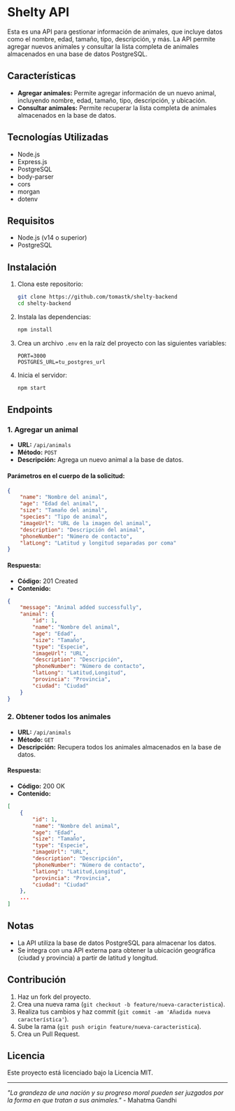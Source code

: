 
# Shelty API

Esta es una API para gestionar información de animales, que incluye datos como el nombre, edad, tamaño, tipo, descripción, y más. La API permite agregar nuevos animales y consultar la lista completa de animales almacenados en una base de datos PostgreSQL.

## Características

- **Agregar animales:** Permite agregar información de un nuevo animal, incluyendo nombre, edad, tamaño, tipo, descripción, y ubicación.
- **Consultar animales:** Permite recuperar la lista completa de animales almacenados en la base de datos.

## Tecnologías Utilizadas

- Node.js
- Express.js
- PostgreSQL
- body-parser
- cors
- morgan
- dotenv

## Requisitos

- Node.js (v14 o superior)
- PostgreSQL

## Instalación

1. Clona este repositorio:
    ```bash
    git clone https://github.com/tomastk/shelty-backend
    cd shelty-backend
    ```

2. Instala las dependencias:
    ```bash
    npm install
    ```

3. Crea un archivo `.env` en la raíz del proyecto con las siguientes variables:
    ```
    PORT=3000
    POSTGRES_URL=tu_postgres_url
    ```

4. Inicia el servidor:
    ```bash
    npm start
    ```

## Endpoints

### 1. Agregar un animal

- **URL:** `/api/animals`
- **Método:** `POST`
- **Descripción:** Agrega un nuevo animal a la base de datos.

#### Parámetros en el cuerpo de la solicitud:
```json
{
    "name": "Nombre del animal",
    "age": "Edad del animal",
    "size": "Tamaño del animal",
    "species": "Tipo de animal",
    "imageUrl": "URL de la imagen del animal",
    "description": "Descripción del animal",
    "phoneNumber": "Número de contacto",
    "latLong": "Latitud y longitud separadas por coma"
}
```

#### Respuesta:
- **Código:** 201 Created
- **Contenido:** 
```json
{
    "message": "Animal added successfully",
    "animal": {
        "id": 1,
        "name": "Nombre del animal",
        "age": "Edad",
        "size": "Tamaño",
        "type": "Especie",
        "imageUrl": "URL",
        "description": "Descripción",
        "phoneNumber": "Número de contacto",
        "latLong": "Latitud,Longitud",
        "provincia": "Provincia",
        "ciudad": "Ciudad"
    }
}
```

### 2. Obtener todos los animales

- **URL:** `/api/animals`
- **Método:** `GET`
- **Descripción:** Recupera todos los animales almacenados en la base de datos.

#### Respuesta:
- **Código:** 200 OK
- **Contenido:** 
```json
[
    {
        "id": 1,
        "name": "Nombre del animal",
        "age": "Edad",
        "size": "Tamaño",
        "type": "Especie",
        "imageUrl": "URL",
        "description": "Descripción",
        "phoneNumber": "Número de contacto",
        "latLong": "Latitud,Longitud",
        "provincia": "Provincia",
        "ciudad": "Ciudad"
    },
    ...
]
```

## Notas

- La API utiliza la base de datos PostgreSQL para almacenar los datos.
- Se integra con una API externa para obtener la ubicación geográfica (ciudad y provincia) a partir de latitud y longitud.

## Contribución

1. Haz un fork del proyecto.
2. Crea una nueva rama (`git checkout -b feature/nueva-caracteristica`).
3. Realiza tus cambios y haz commit (`git commit -am 'Añadida nueva característica'`).
4. Sube la rama (`git push origin feature/nueva-caracteristica`).
5. Crea un Pull Request.

## Licencia

Este proyecto está licenciado bajo la Licencia MIT.

---

*"La grandeza de una nación y su progreso moral pueden ser juzgados por la forma en que tratan a sus animales."* - Mahatma Gandhi